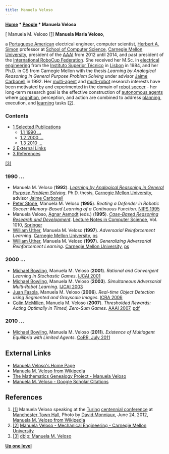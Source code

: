 ```yaml
---
title: Manuela Veloso
---
```

**[Home](Home "Home") \* [People](People "People") \* Manuela Veloso**



[ Manuela M. Veloso <a id="cite-note-1" href="#cite-ref-1">[1]</a>
**Manuela Maria Veloso**,  

a [Portuguese American](https://en.wikipedia.org/wiki/Portuguese_American) electrical engineer, computer scientist, [Herbert A. Simon](Herbert_Simon "Herbert Simon") professor at [School of Computer Science](https://en.wikipedia.org/wiki/Carnegie_Mellon_School_of_Computer_Science), [Carnegie Mellon University](Carnegie_Mellon_University "Carnegie Mellon University"), president of the [AAAI](AAAI "AAAI") from 2012 until 2014, and past president of the [International RoboCup Federation](https://en.wikipedia.org/wiki/Federation_of_International_Robot-soccer_Association). She received her M.Sc. in [electrical engineering](https://en.wikipedia.org/wiki/Electrical_engineering) from the [Instituto Superior Técnico](https://en.wikipedia.org/wiki/Instituto_Superior_T%C3%A9cnico) in [Lisbon](https://en.wikipedia.org/wiki/Lisbon) in 1984, and her Ph.D. in CS from Carnegie Mellon with the thesis *Learning by Analogical Reasoning in General Purpose Problem Solving* under advisor [Jaime Carbonell](Jaime_Carbonell "Jaime Carbonell") in 1992. Her [multi-agent](https://en.wikipedia.org/wiki/Multi-agent_system) and [multi-robot](https://en.wikipedia.org/wiki/Swarm_robotics) research interests have been motivated by and experimented in the domain of [robot soccer](https://en.wikipedia.org/wiki/RoboCup) - her long-term research goal is the effective construction of [autonomous agents](https://en.wikipedia.org/wiki/Autonomous_agent) where [cognition](Cognition "Cognition"), perception, and action are combined to address [planning](Planning "Planning"), execution, and [learning](Learning "Learning") tasks <a id="cite-note-2" href="#cite-ref-2">[2]</a>.



### Contents


* [1 Selected Publications](#selected-publications)
	+ [1.1 1990 ...](#1990-...)
	+ [1.2 2000 ...](#2000-...)
	+ [1.3 2010 ...](#2010-...)
* [2 External Links](#external-links)
* [3 References](#references)






<a id="cite-note-3" href="#cite-ref-3">[3]</a>



### 1990 ...


* Manuela M. Veloso (**1992**). *[Learning by Analogical Reasoning in General Purpose Problem Solving](http://search.library.cmu.edu/vufind/Record/421096)*. Ph.D. thesis, [Carnegie Mellon University](Carnegie_Mellon_University "Carnegie Mellon University"), advisor [Jaime Carbonell](Jaime_Carbonell "Jaime Carbonell")
* [Peter Stone](index.php?title=Peter_Stone&action=edit&redlink=1 "Peter Stone (page does not exist)"), Manuela M. Veloso (**1995**). *Beating a Defender in Robotic Soccer: Memory-Based Learning of a Continuous Function*. [NIPS 1995](http://www.informatik.uni-trier.de/~ley/db/conf/nips/nips1995.html#StoneV95)
* Manuela Veloso, [Agnar Aamodt](https://www.idi.ntnu.no/~agnar/eng.html) (eds.) (**1995**). *[Case-Based Reasoning Research and Development](http://link.springer.com/book/10.1007/3-540-60598-3)*. [Lecture Notes in Computer Science](https://en.wikipedia.org/wiki/Lecture_Notes_in_Computer_Science), Vol. 1010, [Springer](https://en.wikipedia.org/wiki/Springer_Science%2BBusiness_Media)
* [William Uther](William_Uther "William Uther"), Manuela M. Veloso (**1997**). *Adversarial Reinforcement Learning*. [Carnegie Mellon University](Carnegie_Mellon_University "Carnegie Mellon University"), [ps](http://www.cse.unsw.edu.au/~willu/w/papers/Uther97a.ps)
* [William Uther](William_Uther "William Uther"), Manuela M. Veloso (**1997**). *Generalizing Adversarial Reinforcement Learning*. [Carnegie Mellon University](Carnegie_Mellon_University "Carnegie Mellon University"), [ps](http://www.cse.unsw.edu.au/~willu/w/papers/Uther97b.ps)


### 2000 ...


* [Michael Bowling](Michael_Bowling "Michael Bowling"), Manuela M. Veloso (**2001**). *Rational and Convergent Learning in Stochastic Games*. [IJCAI 2001](http://www.informatik.uni-trier.de/~ley/db/conf/ijcai/ijcai2001.html#BowlingV01)
* [Michael Bowling](Michael_Bowling "Michael Bowling"), Manuela M. Veloso (**2003**). *Simultaneous Adversarial Multi-Robot Learning*. [IJCAI 2003](http://www.informatik.uni-trier.de/~ley/db/conf/ijcai/ijcai2003.html#BowlingV03)
* [Juan Fasola](http://www.informatik.uni-trier.de/~ley/pers/hd/f/Fasola:Juan.html), Manuela M. Veloso (**2006**). *Real-time Object Detection using Segmented and Grayscale Images*. [ICRA 2006](http://www.informatik.uni-trier.de/~ley/db/conf/icra/icra2006.html#FasolaV06)
* [Colin McMillen](http://www.informatik.uni-trier.de/~ley/pers/hd/m/McMillen:Colin.html), Manuela M. Veloso (**2007**). *Thresholded Rewards: Acting Optimally in Timed, Zero-Sum Games*. [AAAI 2007](http://www.informatik.uni-trier.de/~ley/db/conf/aaai/aaai2007.html#McMillenV07), [pdf](http://www.cs.cmu.edu/~mmv/papers/07aaai-colin.pdf)


### 2010 ...


* [Michael Bowling](Michael_Bowling "Michael Bowling"), Manuela M. Veloso (**2011**). *Existence of Multiagent Equilibria with Limited Agents*. [CoRR, July 2011](http://www.informatik.uni-trier.de/~ley/db/journals/corr/corr1107.html#abs-1107-0033)


## External Links


* [Manuela Veloso's Home Page](http://www.cs.cmu.edu/~mmv/)
* [Manuela M. Veloso from Wikipedia](https://en.wikipedia.org/wiki/Manuela_M._Veloso)
* [The Mathematics Genealogy Project - Manuela Veloso](https://genealogy.math.ndsu.nodak.edu/id.php?id=50089)
* [Manuela M. Veloso - Google Scholar Citations](https://scholar.google.com/citations?user=2FbkAzYAAAAJ)


## References


1. <a id="cite-ref-1" href="#cite-note-1">[1]</a> Manuela Veloso speaking at the [Turing](Alan_Turing "Alan Turing") [centennial conference](https://en.wikipedia.org/wiki/Alan_Turing_Centenary_Conference) at [Manchester Town Hall](https://en.wikipedia.org/wiki/Manchester_Town_Hall), Photo by [David.Monniaux](http://commons.wikimedia.org/wiki/User:David.Monniaux), June 24, 2012, [Manuela M. Veloso from Wikipedia](https://en.wikipedia.org/wiki/Manuela_M._Veloso)
2. <a id="cite-ref-2" href="#cite-note-2">[2]</a> [Manuela Veloso - Mechanical Engineering - Carnegie Mellon University](http://www.cmu.edu/me/people/veloso.html)
3. <a id="cite-ref-3" href="#cite-note-3">[3]</a> [dblp: Manuela M. Veloso](http://www.informatik.uni-trier.de/~ley/pers/hd/v/Veloso:Manuela_M=)

**[Up one level](People "People")**







 
